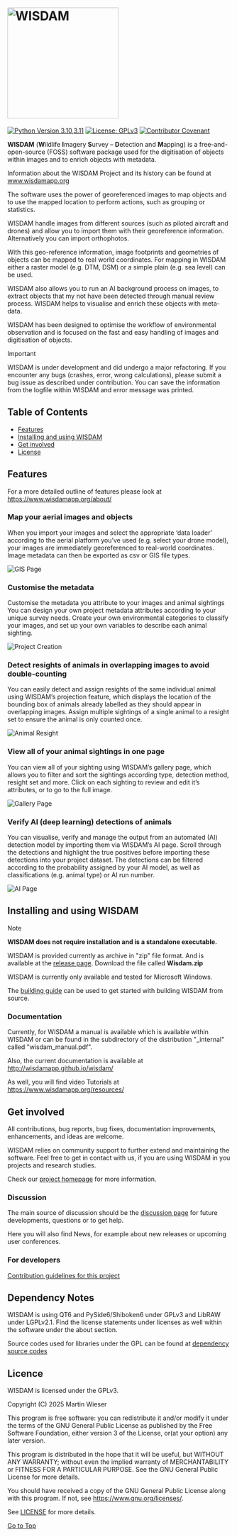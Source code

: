 
# <img align="center" alt="WISDAM" src="docs/images/WISDAM_Hero%20Logo_Black.svg" width="250">

[![Python Version 3.10,3.11](https://img.shields.io/badge/python-3.10%20%7C%203.11-blue?style=flat&logo=python&logoColor=white)](https://www.python.org)
[![License: GPLv3](https://img.shields.io/badge/License-GPLv3-green.svg)](https://www.gnu.org/licenses/gpl-3.0)
[![Contributor Covenant](https://img.shields.io/badge/Contributor%20Covenant-2.1-4baaaa.svg)](CODE_OF_CONDUCT.md)

**WISDAM** (**W**ildlife **I**magery **S**urvey – **D**etection and **M**apping) is a free-and-open-source (FOSS) software package used for the digitisation
of objects within images and to enrich objects with metadata.

Information about the WISDAM Project and its history can be found at www.wisdamapp.org 

The software uses the power of georeferenced images to map objects and to use the mapped location to perform actions, such as grouping or statistics.

WISDAM handle images from different sources (such as piloted aircraft and drones) and allow you to import them with their georeference information. Alternatively you can import orthophotos.

With this geo-reference information, image footprints and geometries of objects can be mapped to real world coordinates. For mapping in WISDAM either a raster model (e.g. DTM, DSM) or a simple plain (e.g. sea level) can be used.

WISDAM also allows you to run an AI background process on images, to extract objects that my not have been detected through manual review process. WISDAM helps to visualise and enrich these objects with meta-data.

WISDAM has been designed to optimise the workflow of environmental observation and is focused on the fast and easy handling of images and digitisation of objects. 

> [!IMPORTANT]  
> WISDAM is under development and did undergo a major refactoring. If you encounter any bugs (crashes, error, wrong calculations),
> please submit a bug issue as described under contribution. You can save the information from the logfile within WISDAM
> and error message was printed.


## Table of Contents
- [Features](#features)
- [Installing and using WISDAM](#installing-and-using-wisdam)
- [Get involved](#get-involved)
- [License](#licence)

## Features

For a more detailed outline of features please look at https://www.wisdamapp.org/about/

### Map your aerial images and objects
When you import your images and select the appropriate ‘data loader’ according to the aerial platform you’ve used (e.g. select your drone model), your images are immediately georeferenced to real-world coordinates. Image metadata can then be exported as csv or GIS file types.

![GIS Page](docs/images/GIS-page-700-px.jpg "GIS Page")

### Customise the metadata
Customise the metadata you attribute to your images and animal sightings
You can design your own project metadata attributes according to your unique survey needs. Create your own environmental categories to classify your images, and set up your own variables to describe each animal sighting.

![Project Creation](docs/images/HomeCreateProject.jpg "Project Creation")

### Detect resights of animals in overlapping images to avoid double-counting
You can easily detect and assign resights of the same individual animal using WISDAM’s projection feature, which displays the location of the bounding box of animals already labelled as they should appear in overlapping images. Assign multiple sightings of a single animal to a resight set to ensure the animal is only counted once.

![Animal Resight](docs/images/ObjectDigHoverProjected.jpg "Animal Resight")

### View all of your animal sightings in one page
You can view all of your sighting using WISDAM’s gallery page, which allows you to filter and sort the sightings according type, detection method, resight set and more. Click on each sighting to review and edit it’s attributes, or to go to the full image.

![Gallery Page](docs/images/GalleryRightClick.jpg "Gallery Page")

### Verify AI (deep learning) detections of animals
You can visualise, verify and manage the output from an automated (AI) detection model by importing them via WISDAM’s AI page. Scroll through the detections and highlight the true positives before importing these detections into your project dataset. The detections can be filtered according to the probability assigned by your AI model, as well as classifications (e.g. animal type) or AI run number.

![AI Page](docs/images/AIDugOnlySelected.jpg "Verify AI (deep learning) detections of animals")

## Installing and using WISDAM

> [!NOTE]  
> **WISDAM does not require installation and is a standalone executable.**

WISDAM is provided currently as archive in "zip" file format.
And is available at the [release page](https://github.com/wisdamapp/wisdam/releases/latest).
Download the file called **Wisdam.zip**

WISDAM is currently only available and tested for Microsoft Windows.

The [building guide](INSTALL.md) can be used to get started with building WISDAM from source.

### Documentation
Currently, for WISDAM a manual is available which is available within WISDAM or can be found in the 
subdirectory of the distribution "_internal" called "wisdam_manual.pdf". 

Also, the current documentation is available at http://wisdamapp.github.io/wisdam/

As well, you will find video Tutorials at https://www.wisdamapp.org/resources/

## Get involved

All contributions, bug reports, bug fixes, documentation improvements, enhancements, and ideas are welcome.

WISDAM relies on community support to further extend and maintaining the software.
Feel free to get in contact with us, if you are using WISDAM in you projects and research studies.

Check our [project homepage](https://www.wisdamapp.org/get-involved/) for more information.

### Discussion
The main source of discussion should be the [discussion page](https://github.com/WISDAMapp/WISDAM/discussions)
for future developments, questions or to get help.

Here you will also find News, for example about new releases or upcoming user conferences.

### For developers 
[Contribution guidelines for this project](CONTRIBUTING.md)

## Dependency Notes
WISDAM is using QT6 and PySide6/Shiboken6 under GPLv3 and LibRAW under LGPLv2.1.
Find the license statements under licenses as well within the software under the about section.

Source codes used for libraries under the GPL can be found at [dependency source codes](https://github.com/WISDAMapp/dependency_source_codes)

## Licence
WISDAM is licensed under the GPLv3.

Copyright (C) 2025 Martin Wieser

This program is free software: you can redistribute it and/or modify it under the terms of the GNU General Public License as published by the Free Software Foundation, either version 3 of the License, or(at your option) any later version.

This program is distributed in the hope that it will be useful, but WITHOUT ANY WARRANTY; without even the implied warranty of MERCHANTABILITY or FITNESS FOR A PARTICULAR PURPOSE.  See the GNU General Public License for more details.

You should have received a copy of the GNU General Public License along with this program.  If not, see <https://www.gnu.org/licenses/>.

See [LICENSE](LICENSE) for more details.

[Go to Top](#table-of-contents)
